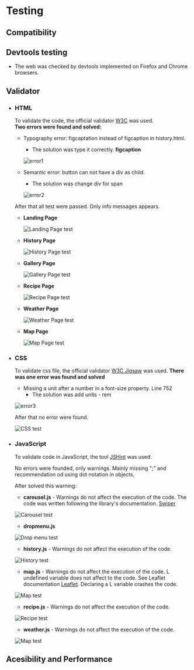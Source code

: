 # Testing

## Compatibility

## Devtools testing

  * The web was checked by devtools implemented on Firefox and Chrome browsers.

## Validator

  * ### HTML
    To validate the code, the official validator [W3C](https://validator.w3.org/) was used.  
    **Two errors were found and solved:**
      * Typography error: figcaptation instead of figcaption in history.html.
        * The solution was type it correctly. **figcaption**

        ![error1](documentation/html_test/error1.png)

      * Semantic error: button can not have a div as child.
        * The solution was change div for span

        ![error2](documentation/html_test/error2.png) 

    After that all test were passed. Only info messages appears.

    * **Landing Page**

        ![Landing Page test](documentation/html_test/index_test.png)

    * **History Page**

        ![History Page test](documentation/html_test/history_test.png)

    * **Gallery Page**

        ![Gallery Page test](documentation/html_test/gallery_test.png)

    * **Recipe Page**

        ![Recipe Page test](documentation/html_test/recipe_test.png)

    * **Weather Page** 

        ![Weather Page test](documentation/html_test/weather_test.png)

    * **Map Page** 

        ![Map Page test](documentation/html_test/map_test.png)


  * ### CSS
    
    To validate css file, the official validator [W3C Jigsaw](https://jigsaw.w3.org/css-validator/) was used.
    **There was one error was found and solved**

      * Missing a unit after a number in a font-size property. Line 752
        * The solution was add units - rem

      ![error3](documentation/css_test/error1.png) 

    After that no error were found.

    ![CSS test](documentation/css_test/css_test.png)

  * ### JavaScript

    To validate code in JavaScript, the tool [JSHint](https://jshint.com/) was used.

    No errors were founded, only warnings. Mainly missing ";" and recommendation od using dot notation in objects.

    After solved this warning:

      * **carousel.js** - Warnings do not affect the execution of the code. The code was written following the library's documentation. [Swiper](https://swiperjs.com/get-started#install-from-npm)
    
      ![Carousel test](documentation/js_test/carousel_test.png)

      * **dropmenu.js**

      ![Drop menu test](documentation/js_test/drop_test.png)

      * **history.js** - Warnings do not affect the execution of the code.

      ![History test](documentation/js_test/cards_test.png)

      * **map.js** - Warnings do not affect the execution of the code. L undefined variable does not affect to the code. See Leaflet documentation [Leaflet](https://leafletjs.com/examples/quick-start/). Declaring a L variable crashes the code.

      ![Map test](documentation/js_test/map_test.png)

      * **recipe.js** - Warnings do not affect the execution of the code. 

      ![Recipe test](documentation/js_test/recipe_test.png)

      * **weather.js** - Warnings do not affect the execution of the code.
      
      ![Map test](documentation/js_test/weather_test.png)


## Acesibility and Performance